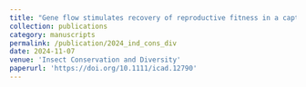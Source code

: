 ```yaml
---
title: "Gene flow stimulates recovery of reproductive fitness in a captive bred insect."
collection: publications
category: manuscripts
permalink: /publication/2024_ind_cons_div
date: 2024-11-07
venue: 'Insect Conservation and Diversity'
paperurl: 'https://doi.org/10.1111/icad.12790'
---
```


